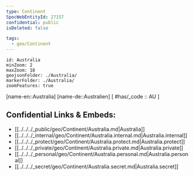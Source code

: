 ```yaml
---
type: Continent
SpocWebEntityId: 27157
confidential: public
isDeleted: false

tags:
  - geo/Continent
---
```


```leaflet
id: Australia
minZoom: 2 
maxZoom: 18
geojsonFolder: ./Australia/
markerFolder: ./Australia/
zoomFeatures: true 
```

[name-en::Australia]
[name-de::Australien]
[ #has/_code  :: AU ]


## Confidential Links & Embeds: 
- [[../../../_public/geo/Continent/Australia.md|Australia]] 
- [[../../../_internal/geo/Continent/Australia.internal.md|Australia.internal]] 
- [[../../../_protect/geo/Continent/Australia.protect.md|Australia.protect]] 
- [[../../../_private/geo/Continent/Australia.private.md|Australia.private]] 
- [[../../../_personal/geo/Continent/Australia.personal.md|Australia.personal]] 
- [[../../../_secret/geo/Continent/Australia.secret.md|Australia.secret]] 
